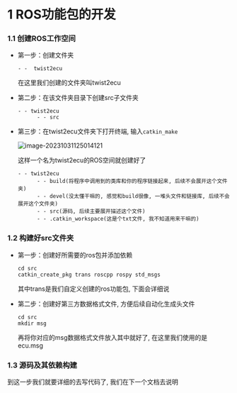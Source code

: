# 1 ROS功能包的开发

### 1.1 创建ROS工作空间

- 第一步：创建文件夹

  ```
  - -  twist2ecu
  ```

  在这里我们创建的文件夹叫twist2ecu

- 第二步：在该文件夹目录下创建src子文件夹

  ```
  - - twist2ecu
  		- - src
  ```

- 第三步：在twist2ecu文件夹下打开终端, 输入`catkin_make`

  ![image-20231031125014121](/home/mhy/.config/Typora/typora-user-images/image-20231031125014121.png)

  这样一个名为twist2ecu的ROS空间就创建好了

  ```
  - - twist2ecu
  		- - build(将程序中调用到的类库和你的程序链接起来, 后续不会展开这个文件夹)
  		- - devel(没太懂干嘛的, 感觉和build很像, 一堆头文件和链接库, 后续不会展开这个文件夹)
  		- - src(源码, 后续主要展开描述这个文件)
  		- - .catkin_workspace(这是个txt文件, 我不知道用来干嘛的)
  ```

### 1.2 构建好src文件夹

- 第一步：创建好所需要的ros包并添加依赖

  ```
  cd src
  catkin_create_pkg trans roscpp rospy std_msgs
  ```

  其中trans是我们自定义创建的ros功能包, 下面会详细说

- 第二步：创建好第三方数据格式文件, 方便后续自动化生成头文件

  ```
  cd src
  mkdir msg
  ```

  再将你对应的msg数据格式文件放入其中就好了, 在这里我们使用的是ecu.msg

### 1.3 源码及其依赖构建

到这一步我们就要详细的去写代码了, 我们在下一个文档去说明

